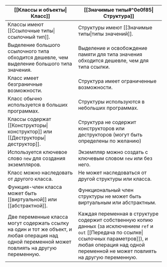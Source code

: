 
| [[Классы и объекты\|Класс]]                                                                                                                      | [[Значимые типы#^0e0f85\|Структура]]                                                                                                                                                                                       |
| ------------------------------------------------------------------------------------------------------------------------------------------------ | -------------------------------------------------------------------------------------------------------------------------------------------------------------------------------------------------------------------------- |
| Классы имеют [[Ссылочные типы\| ссылочный тип]].                                                                                                 | Структуры имеют [[Значимые типы\|типы значений]].                                                                                                                                                                          |
| Выделение большого ссылочного типа обходится дешевле, чем выделение большого типа значения.                                                      | Выделение и освобождение памяти для типа значения обходится дешевле, чем для типа ссылки.                                                                                                                                  |
| Класс имеет безграничные возможности.                                                                                                            | Структура имеет ограниченные возможности.                                                                                                                                                                                  |
| Класс обычно используется в больших программах.                                                                                                  | Структуры используются в небольших программах.                                                                                                                                                                             |
| Классы содержат [[Конструкторы\|конструктор]] или [[Деструкторы\|деструктор]].                                                                   | Структура не содержит конструкторов или деструкторов (могут быть определены по желанию)                                                                                                                                    |
| Используется ключевое слово `new` для создания экземпляров.                                                                                      | Экземпляр можно создать с ключевым словом `new` или без него.                                                                                                                                                              |
| Класс можно наследовать от другого класса.                                                                                                       | Не может наследоваться от другой структуры или класса.                                                                                                                                                                     |
| Функция-член класса может быть [[виртуальной]] или [[абстрактной]].                                                                              | Функциональный член структуры не может быть виртуальным или абстрактным.                                                                                                                                                   |
| Две переменные класса могут содержать ссылку на один и тот же объект, и любая операция над одной переменной может повлиять на другую переменную. | Каждая переменная в структуре содержит собственную копию данных (за исключением `ref` и `out` [[Передача по ссылке\|ссылочных параметров]]), и любая операция над одной переменной не может повлиять на другую переменную. |
